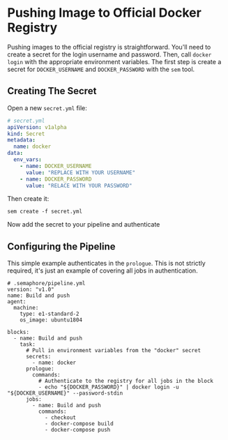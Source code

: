 # Pushing Image to Official Docker Registry

Pushing images to the official registry is straightforward. You'll
need to create a secret for the login username and password. Then,
call `docker login` with the appropriate environment variables. The
first step is create a secret for `DOCKER_USERNAME` and
`DOCKER_PASSWORD` with the `sem` tool.

## Creating The Secret

Open a new `secret.yml` file:

```yml
# secret.yml
apiVersion: v1alpha
kind: Secret
metadata:
  name: docker
data:
  env_vars:
    - name: DOCKER_USERNAME
      value: "REPLACE WITH YOUR USERNAME"
    - name: DOCKER_PASSWORD
      value: "RELACE WITH YOUR PASSWORD"
```

Then create it:

```
sem create -f secret.yml
```

Now add the secret to your pipeline and authenticate

## Configuring the Pipeline

This simple example authenticates in the `prologue`. This is not
strictly required, it's just an example of covering all jobs in
authentication.

```
# .semaphore/pipeline.yml
version: "v1.0"
name: Build and push
agent:
  machine:
    type: e1-standard-2
    os_image: ubuntu1804

blocks:
  - name: Build and push
    task:
      # Pull in environment variables from the "docker" secret
      secrets:
        - name: docker
      prologue:
        commands:
          # Authenticate to the registry for all jobs in the block
          - echo "${DOCKER_PASSWORD}" | docker login -u "${DOCKER_USERNAME}" --password-stdin
      jobs:
        - name: Build and push
          commands:
            - checkout
            - docker-compose build
            - docker-compose push
```
